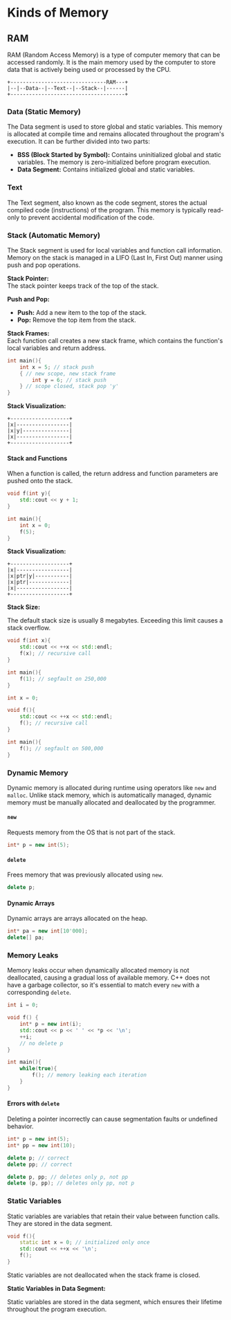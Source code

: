 # Kinds of Memory

## RAM

RAM (Random Access Memory) is a type of computer memory that can be accessed randomly. It is the main memory used by the computer to store data that is actively being used or processed by the CPU.

```
+-------------------------------RAM---+
|--|--Data--|--Text--|--Stack--|------|
+-------------------------------------+
```

### Data (Static Memory)

The Data segment is used to store global and static variables. This memory is allocated at compile time and remains allocated throughout the program's execution. It can be further divided into two parts:

- **BSS (Block Started by Symbol):** Contains uninitialized global and static variables. The memory is zero-initialized before program execution.
- **Data Segment:** Contains initialized global and static variables.

### Text

The Text segment, also known as the code segment, stores the actual compiled code (instructions) of the program. This memory is typically read-only to prevent accidental modification of the code.

### Stack (Automatic Memory)

The Stack segment is used for local variables and function call information. Memory on the stack is managed in a LIFO (Last In, First Out) manner using push and pop operations.

**Stack Pointer:**  
The stack pointer keeps track of the top of the stack.

**Push and Pop:**  
- **Push:** Add a new item to the top of the stack.
- **Pop:** Remove the top item from the stack.

**Stack Frames:**  
Each function call creates a new stack frame, which contains the function's local variables and return address.

```cpp
int main(){
    int x = 5; // stack push
    { // new scope, new stack frame
        int y = 6; // stack push
    } // scope closed, stack pop 'y'
}
```

**Stack Visualization:**

```
+-------------------+
|x|-----------------|
|x|y|---------------|
|x|-----------------|
+-------------------+
```

#### Stack and Functions

When a function is called, the return address and function parameters are pushed onto the stack.

```cpp
void f(int y){
    std::cout << y + 1;
}

int main(){
    int x = 0;
    f(5);
}
```

**Stack Visualization:**

```
+-------------------+
|x|-----------------|
|x|ptr|y|-----------|
|x|ptr|-------------|
|x|-----------------|
+-------------------+
```

**Stack Size:**

The default stack size is usually 8 megabytes. Exceeding this limit causes a stack overflow.

```cpp
void f(int x){
    std::cout << ++x << std::endl;
    f(x); // recursive call
}

int main(){
    f(1); // segfault on 250,000
}
```

```cpp
int x = 0;

void f(){
    std::cout << ++x << std::endl;
    f(); // recursive call
}

int main(){
    f(); // segfault on 500,000
}
```

### Dynamic Memory

Dynamic memory is allocated during runtime using operators like `new` and `malloc`. Unlike stack memory, which is automatically managed, dynamic memory must be manually allocated and deallocated by the programmer.

#### `new`

Requests memory from the OS that is not part of the stack.

```cpp
int* p = new int(5);
```

#### `delete`

Frees memory that was previously allocated using `new`.

```cpp
delete p;
```

#### Dynamic Arrays

Dynamic arrays are arrays allocated on the heap.

```cpp
int* pa = new int[10'000];
delete[] pa;
```

### Memory Leaks

Memory leaks occur when dynamically allocated memory is not deallocated, causing a gradual loss of available memory. C++ does not have a garbage collector, so it's essential to match every `new` with a corresponding `delete`.

```cpp
int i = 0;

void f() {
    int* p = new int(i);
    std::cout << p << ' ' << *p << '\n';
    ++i;
    // no delete p
}

int main(){
    while(true){
        f(); // memory leaking each iteration
    }
}
```

#### Errors with `delete`

Deleting a pointer incorrectly can cause segmentation faults or undefined behavior.

```cpp
int* p = new int(5);
int* pp = new int(10);

delete p; // correct
delete pp; // correct

delete p, pp; // deletes only p, not pp
delete (p, pp); // deletes only pp, not p
```

### Static Variables

Static variables are variables that retain their value between function calls. They are stored in the data segment.

```cpp
void f(){
    static int x = 0; // initialized only once
    std::cout << ++x << '\n';
    f();
}
```

Static variables are not deallocated when the stack frame is closed.

**Static Variables in Data Segment:**

Static variables are stored in the data segment, which ensures their lifetime throughout the program execution.